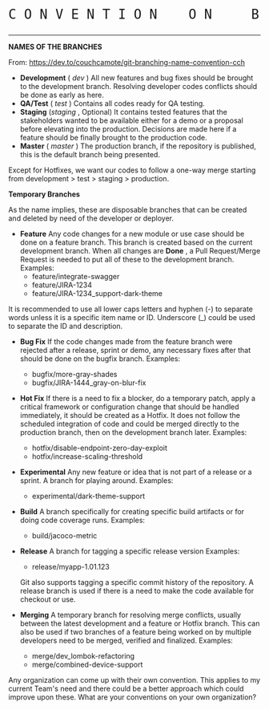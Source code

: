 
<center><font size ="6"> <pre>
C O N V E N T I O N    O N     B R A N C H E S
</pre></font></center>

---

**NAMES OF THE BRANCHES**

From: https://dev.to/couchcamote/git-branching-name-convention-cch

* **Development** ( *dev* )
  All new features and bug fixes should be brought to the development branch. Resolving developer codes conflicts should be done as early as here.
* **QA/Test** ( *test* )
  Contains all codes ready for QA testing.
* **Staging** (*staging* , Optional)
  It contains tested features that the stakeholders wanted to be available either for a demo or a proposal before elevating into the production. Decisions are made here if a feature should be finally brought to the production code.
* **Master** ( *master* )
  The production branch, if the repository is published, this is the default branch being presented.

Except for Hotfixes, we want our codes to follow a one-way merge starting from development > test > staging > production.

**Temporary Branches**

As the name implies, these are disposable branches that can be created and deleted by need of the developer or deployer.

* **Feature**
  Any code changes for a new module or use case should be done on a feature branch. This branch is created based on the current development branch. When all changes are  **Done** , a Pull Request/Merge Request is needed to put all of these to the development branch.
  Examples:
  * feature/integrate-swagger
  * feature/JIRA-1234
  * feature/JIRA-1234_support-dark-theme

It is recommended to use all lower caps letters and hyphen (-) to separate words unless it is a specific item name or ID. Underscore (_) could be used to separate the ID and description.

* **Bug Fix**
  If the code changes made from the feature branch were rejected after a release, sprint or demo, any necessary fixes after that should be done on the bugfix branch.
  Examples:

  * bugfix/more-gray-shades
  * bugfix/JIRA-1444_gray-on-blur-fix
* **Hot Fix**
  If there is a need to fix a blocker, do a temporary patch, apply a critical framework or configuration change that should be handled immediately, it should be created as a Hotfix. It does not follow the scheduled integration of code and could be merged directly to the production branch, then on the development branch later.
  Examples:

  * hotfix/disable-endpoint-zero-day-exploit
  * hotfix/increase-scaling-threshold
* **Experimental**
  Any new feature or idea that is not part of a release or a sprint. A branch for playing around.
  Examples:

  * experimental/dark-theme-support
* **Build**
  A branch specifically for creating specific build artifacts or for doing code coverage runs.
  Examples:

  * build/jacoco-metric
* **Release**
  A branch for tagging a specific release version
  Examples:

  * release/myapp-1.01.123

  Git also supports tagging a specific commit history of the repository. A release branch is used if there is a need to make the code available for checkout or use.
* **Merging**
  A temporary branch for resolving merge conflicts, usually between the latest development and a feature or Hotfix branch. This can also be used if two branches of a feature being worked on by multiple developers need to be merged, verified and finalized.
  Examples:

  * merge/dev_lombok-refactoring
  * merge/combined-device-support

Any organization can come up with their own convention. This applies to my current Team's need and there could be a better approach which could improve upon these. What are your conventions on your own organization?
